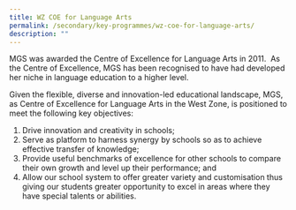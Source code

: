 ```yaml
---
title: WZ COE for Language Arts
permalink: /secondary/key-programmes/wz-coe-for-language-arts/
description: ""
---
```



MGS was awarded the Centre of Excellence for Language Arts in 2011.  As the Centre of Excellence, MGS has been recognised to have had developed her niche in language education to a higher level. 

Given the flexible, diverse and innovation-led educational landscape, MGS, as Centre of Excellence for Language Arts in the West Zone, is positioned to meet the following key objectives:

1.  Drive innovation and creativity in schools;
2.  Serve as platform to harness synergy by schools so as to achieve effective transfer of knowledge;
3.  Provide useful benchmarks of excellence for other schools to compare their own growth and level up their performance; and
4.  Allow our school system to offer greater variety and customisation thus giving our students greater opportunity to excel in areas where they have special talents or abilities.